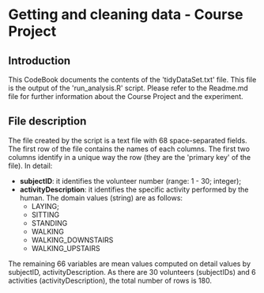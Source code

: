 # Getting and cleaning data - Course Project
## Introduction
This CodeBook documents the contents of the 'tidyDataSet.txt' file. This file is the output
of the 'run_analysis.R' script. Please refer to the Readme.md file for further information about
the Course Project and the experiment.
## File description
The file created by the script is a text file with 68 space-separated fields. The first row of 
the file contains the names of each columns. The first two columns identify in a unique way
the row (they are the 'primary key' of the file). In detail:
- **subjectID**: it identifies the volunteer number (range: 1 - 30; integer);
- **activityDescription**: it identifies the specific activity performed by the human. The domain 
values (string) are as follows:
    - LAYING;
    - SITTING
    - STANDING
    - WALKING
    - WALKING_DOWNSTAIRS
    - WALKING_UPSTAIRS

The remaining 66 variables are mean values computed on detail values by subjectID, 
activityDescription. As there are 30 volunteers (subjectIDs) and 
6 activities (activityDescription), the total number of rows is 180.
